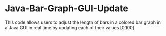 # Java-Bar-Graph-GUI-Update
This code allows users to adjust the length of bars in a colored bar graph in a Java GUI in real time by updating each of their values [0,100].
